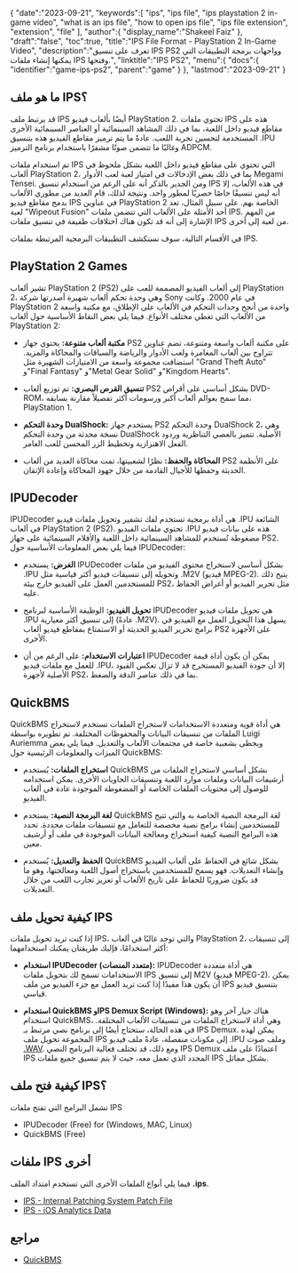 {
   "date":"2023-09-21",
   "keywords":[
    "ips",
    "ips file",
    "ips playstation 2 in-game video",
    "what is an ips file",
    "how to open ips file",
    "ips file extension",
    "extension",
    "file"
   ],
   "author":{
      "display_name":"Shakeel Faiz"
   },
   "draft":"false",
   "toc":true,
   "title":"IPS File Format - PlayStation 2 In-Game Video",
   "description":"تعرف على تنسيق IPS PS2 وواجهات برمجة التطبيقات التي يمكنها إنشاء ملفات IPS وفتحها.",
   "linktitle":"IPS PS2",
   "menu":{
      "docs":{
         "identifier":"game-ips-ps2",
         "parent":"game"
      }
   },
   "lastmod":"2023-09-21"
}

## ما هو ملف IPS؟

قد يرتبط ملف IPS أيضًا بألعاب فيديو PlayStation 2. تحتوي ملفات IPS هذه على مقاطع فيديو داخل اللعبة، بما في ذلك المشاهد السينمائية أو العناصر السينمائية الأخرى المستخدمة لتحسين تجربة اللعب. عادةً ما يتم ترميز مقاطع الفيديو هذه بتنسيق .IPU وغالبًا ما تتضمن صوتًا مشفرًا باستخدام برنامج الترميز ADPCM.

تم استخدام ملفات IPS التي تحتوي على مقاطع فيديو داخل اللعبة بشكل ملحوظ في ألعاب PlayStation 2، بما في ذلك بعض الإدخالات في امتياز لعبة لعب الأدوار Megami Tensei. ومن الجدير بالذكر أنه على الرغم من استخدام تنسيق IPS في هذه الألعاب، إلا أنه ليس تنسيقًا خاصًا حصريًا لمطور واحد. ونتيجة لذلك، قام العديد من مطوري الألعاب بدمج مقاطع فيديو IPS في عناوين PlayStation 2 الخاصة بهم. على سبيل المثال، تعد لعبة "Wipeout Fusion" أحد الأمثلة على الألعاب التي تتضمن ملفات IPS. من المهم الإشارة إلى أنه قد تكون هناك اختلافات طفيفة في تنسيق ملفات IPS من لعبة إلى أخرى.

في الأقسام التالية، سوف نستكشف التطبيقات البرمجية المرتبطة بملفات IPS.

## PlayStation 2 Games

تشير ألعاب PlayStation 2 (PS2) إلى ألعاب الفيديو المصممة للعب على PlayStation 2، وهي وحدة تحكم ألعاب شهيرة أصدرتها شركة Sony في عام 2000. وكانت PlayStation 2 واحدة من أنجح وحدات التحكم في الألعاب على الإطلاق، مع مكتبة واسعة من الألعاب التي تغطي مختلف الأنواع. فيما يلي بعض النقاط الأساسية حول ألعاب PlayStation 2:

- **مكتبة ألعاب متنوعة:** يحتوي جهاز PS2 على مكتبة ألعاب واسعة ومتنوعة، تضم عناوين تتراوح بين ألعاب المغامرة ولعب الأدوار والرياضة والسباقات والمحاكاة والمزيد. استضافت مجموعة واسعة من الامتيازات الشهيرة مثل "Grand Theft Auto" و"Final Fantasy" و"Metal Gear Solid" و"Kingdom Hearts".

- **تنسيق القرص البصري:** تم توزيع ألعاب PS2 بشكل أساسي على أقراص DVD-ROM، مما سمح بعوالم ألعاب أكبر ورسومات أكثر تفصيلاً مقارنة بسابقه، PlayStation 1.

- **وحدة التحكم DualShock:** يستخدم جهاز PS2 وحدة التحكم DualShock 2، وهي نسخة محدثة من وحدة التحكم DualShock الأصلية. تتميز بالعصي التناظرية وردود الفعل الاهتزازية وتخطيط الزر المحسن للعب الغامر.

- **المحاكاة والحفظ:** نظرًا لشعبيتها، تمت محاكاة العديد من ألعاب PS2 على الأنظمة الحديثة وحفظها للأجيال القادمة من خلال جهود المحاكاة وإعادة الإتقان.

## IPUDecoder

IPUDecoder هي أداة برمجية تستخدم لفك تشفير وتحويل ملفات فيديو .IPU الشائعة في ألعاب PlayStation 2 (PS2). تحتوي ملفات الفيديو .IPU هذه على بيانات فيديو مضغوطة تُستخدم للمشاهد السينمائية داخل اللعبة والأفلام السينمائية على جهاز PS2. فيما يلي بعض المعلومات الأساسية حول IPUDecoder:

- **الغرض:** يستخدم IPUDecoder بشكل أساسي لاستخراج محتوى الفيديو من ملفات .IPU وتحويله إلى تنسيقات فيديو أكثر قياسية مثل .M2V (فيديو MPEG-2). يتيح ذلك للمستخدمين العمل على الفيديو خارج بيئة PS2، مثل تحرير الفيديو أو أغراض الحفاظ عليه.

- **تحويل الفيديو:** الوظيفة الأساسية لبرنامج IPUDecoder هي تحويل ملفات فيديو .IPU إلى تنسيق أكثر معيارية (عادةً .M2V). يسهل هذا التحويل العمل مع الفيديو في برامج تحرير الفيديو الحديثة أو الاستمتاع بمقاطع فيديو ألعاب PS2 على الأجهزة الأخرى.

- **اعتبارات الاستخدام:** على الرغم من أن IPUDecoder يمكن أن يكون أداة قيمة للعمل مع ملفات فيديو .IPU، إلا أن جودة الفيديو المستخرج قد لا تزال تعكس القيود الأصلية لأجهزة PS2، بما في ذلك عناصر الدقة والضغط.

## QuickBMS

QuickBMS هي أداة قوية ومتعددة الاستخدامات لاستخراج الملفات تستخدم لاستخراج الملفات من تنسيقات البيانات والمحفوظات المختلفة. تم تطويره بواسطة Luigi Auriemma ويحظى بشعبية خاصة في مجتمعات الألعاب والتعديل. فيما يلي بعض الميزات والمعلومات الرئيسية حول QuickBMS:

- **استخراج الملفات:** يُستخدم QuickBMS بشكل أساسي لاستخراج الملفات من أرشيفات البيانات وملفات موارد اللعبة وتنسيقات الحاويات الأخرى. يمكن استخدامه للوصول إلى محتويات الملفات الخاصة أو المضغوطة الموجودة عادة في ألعاب الفيديو.

- **لغة البرمجة النصية:** يستخدم QuickBMS لغة البرمجة النصية الخاصة به والتي تتيح للمستخدمين إنشاء برامج نصية مخصصة للتعامل مع تنسيقات ملفات محددة. تحدد هذه البرامج النصية كيفية استخراج ومعالجة البيانات الموجودة في ملف أو أرشيف معين.

- **الحفظ والتعديل:** يُستخدم QuickBMS بشكل شائع في الحفاظ على ألعاب الفيديو وإنشاء التعديلات. فهو يسمح للمستخدمين باستخراج أصول اللعبة ومعالجتها، وهو ما قد يكون ضروريًا للحفاظ على تاريخ الألعاب أو تعزيز تجارب اللعب من خلال التعديلات.

## كيفية تحويل ملف IPS

إذا كنت تريد تحويل ملفات IPS، والتي توجد غالبًا في ألعاب PlayStation 2، إلى تنسيقات أكثر استخدامًا، فإليك طريقتان يمكنك استخدامهما:

- **استخدام IPUDecoder (متعدد المنصات):** IPUDecoder هي أداة متعددة الاستخدامات تسمح لك بتحويل ملفات IPS إلى تنسيق M2V (فيديو MPEG-2). يمكن أن يكون هذا مفيدًا إذا كنت تريد العمل مع جزء الفيديو من ملف IPS بتنسيق فيديو قياسي.

- **استخدام QuickBMS وIPS Demux Script (Windows):** هناك خيار آخر وهو استخدام QuickBMS، وهي أداة لاستخراج الملفات من تنسيقات الألعاب المختلفة. في هذه الحالة، ستحتاج أيضًا إلى برنامج نصي مرتبط بـ IPS Demux. يمكن لهذه المجموعة تحويل ملف IPS إلى مكونات منفصلة، عادةً ملف فيديو .IPU وملف صوت [.WAV](/audio/wav/). ومع ذلك، قد تختلف فعالية البرنامج النصي IPS Demux اعتمادًا على ملف IPS المحدد الذي تعمل معه، حيث لا يتم تنسيق جميع ملفات IPS بشكل مماثل.

## كيفية فتح ملف IPS؟

تشمل البرامج التي تفتح ملفات IPS

- IPUDecoder (Free) for (Windows, MAC, Linux)
- QuickBMS (Free)

## ملفات IPS أخرى

فيما يلي أنواع الملفات الأخرى التي تستخدم امتداد الملف **.ips**.

- [IPS - Internal Patching System Patch File](/game/ips/)
- [IPS - iOS Analytics Data](/misc/ips/)

## مراجع
* [QuickBMS](http://aluigi.altervista.org/quickbms.htm)